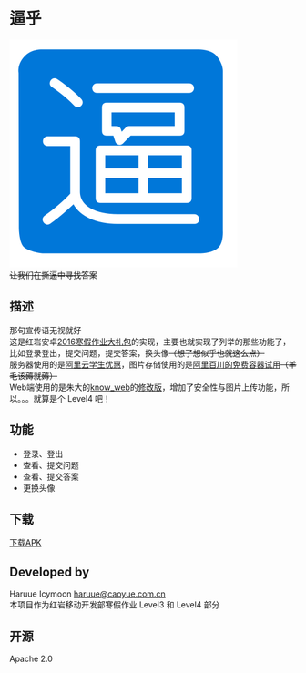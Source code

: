 # 逼乎    
![](readme.res/icon_bihu.svg)    
~~让我们在撕逼中寻找答案~~    

## 描述    
那句宣传语无视就好    
这是红岩安卓[2016寒假作业大礼包](git@github.com:Jude95/2016WinterHomeWork.git)的实现，主要也就实现了列举的那些功能了，比如登录登出，提交问题，提交答案，换头像~~（想了想似乎也就这么点）~~    
服务器使用的是[阿里云学生优惠](http://www.aliyun.com/act/aliyun/campus.html)，图片存储使用的是[阿里百川的免费容器试用](http://tae.taobao.com/appenginecreate)~~（羊毛该薅就薅）~~    
Web端使用的是朱大的[know_web](https://github.com/Jude95/know_web.git)的[修改版](https://github.com/haruue/know_web.git)，增加了安全性与图片上传功能，所以。。。就算是个 Level4 吧！    

## 功能    
+ 登录、登出    
+ 查看、提交问题    
+ 查看、提交答案    
+ 更换头像    

## 下载    
[下载APK](app/app-release.apk?raw=true)    

## Developed by
Haruue Icymoon <haruue@caoyue.com.cn>    
本项目作为红岩移动开发部寒假作业 Level3 和 Level4 部分    

## 开源    
Apache 2.0    